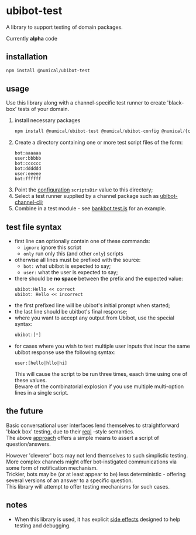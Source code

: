 # ubibot-test
A library to support testing of domain packages.

Currently **alpha** code 

## installation
```bash
npm install @numical/ubibot-test
```

## usage
Use this library along with a channel-specific test runner to create 'black-box' tests of your domain.
1. install necessary packages
    ```javascript
    npm install @numical/ubibot-test @numical/ubibot-config @numical/{channel package}
    ```
1. Create a directory containing one or more test script files of the form:
    ```
    bot:aaaaaa
    user:bbbbb
    bot:cccccc
    bot:dddddd
    user:eeeee 
    bot:ffffff
    ```
1. Point the [configuration](../ubibot-utils/README.md) ```scriptsDir``` value to this directory;
1. Select a test runner supplied by a channel package such as [ubibot-channel-cli](../ubibot-channel-cli/README.md);
1. Combine in a test module - see [bankbot.test.js](../echobot/echobot.test.js) for an example.

## test file syntax
* first line can optionally contain one of these commands:
    - ```ignore``` ignore this script
    - ```only``` run only this (and other ```only```) scripts
* otherwise all lines must be prefixed with the source:
    - ```bot:``` what ubibot is expected to say;
    - ```user:``` what the user is expected to say;
* there should be __no space__ between the prefix and the expected value:
    ```
    ubibot:Hello << correct
    ubibot: Hello << incorrect
    ```
* the first prefixed line will be ubibot's initial prompt when started;
* the last line should be ubitbot's final response;
* where you want to accept any output from Ubibot, use the special syntax:
    ```javascript
    ubibot:[*]
    ```
* for cases where you wish to test multiple user inputs that incur the same ubibot response use the following syntax:
    ```
    user:[hello|hllo|hi]
    ```
    This will cause the script to be run three times, eaach time using one of these values.  
    Beware of the combinatorial explosion if you use multiple multi-option lines in a single script.

## the future
Basic conversational user interfaces lend themselves to straightforward 'black box' testing, due to their [repl](https://en.wikipedia.org/wiki/Read%E2%80%93eval%E2%80%93print_loop) -style semantics.  
The above [approach](#approach) offers a simple means to assert a script of question/answers.

However 'cleverer' bots may not lend themselves to such simplistic testing.  
More complex channels might offer bot-instigated communications via some form of notification mechanism.  
Trickier, bots may be (or at least appear to be) less deterministic - offering several versions of an answer to a specific question.  
This library will attempt to offer testing mechanisms for such cases. 

## notes
* When this library is used, it has explicit [side effects](./lib/sideEffects.js) designed to help testing and debugging.

